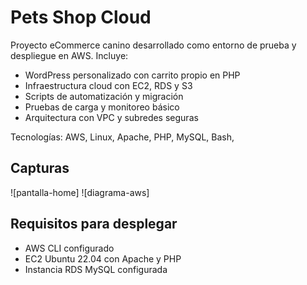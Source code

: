 # Pets Shop Cloud

Proyecto eCommerce canino desarrollado como entorno de prueba y despliegue en AWS. Incluye:

- WordPress personalizado con carrito propio en PHP
- Infraestructura cloud con EC2, RDS y S3
- Scripts de automatización y migración
- Pruebas de carga y monitoreo básico
- Arquitectura con VPC y subredes seguras

Tecnologías: AWS, Linux, Apache, PHP, MySQL, Bash, 

## Capturas
![pantalla-home]
![diagrama-aws]

## Requisitos para desplegar
- AWS CLI configurado
- EC2 Ubuntu 22.04 con Apache y PHP
- Instancia RDS MySQL configurada
